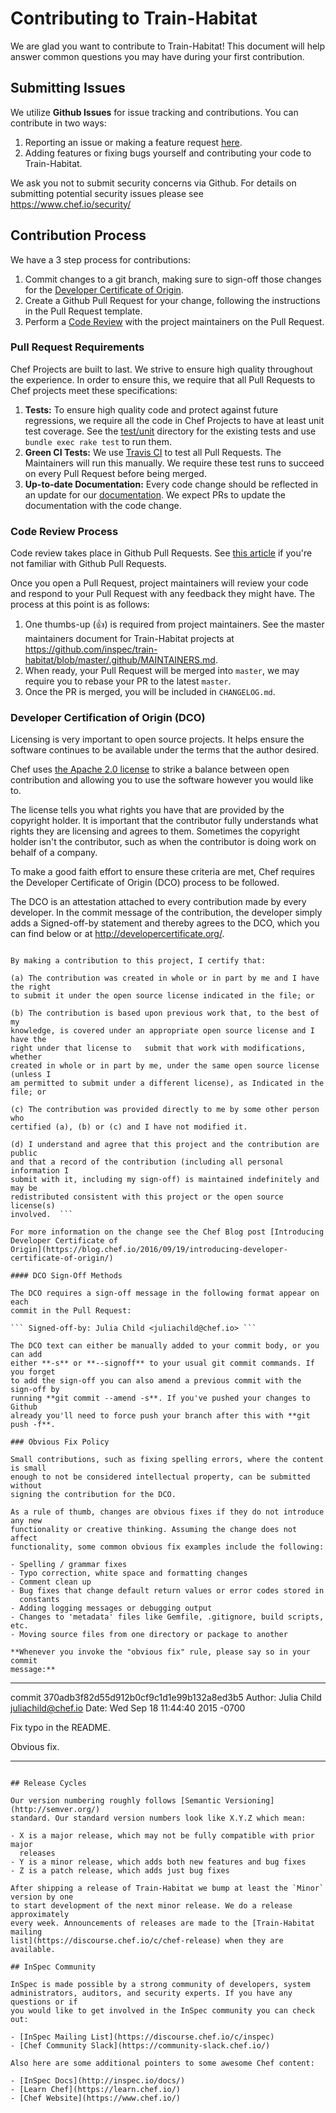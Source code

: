 # Contributing to Train-Habitat

We are glad you want to contribute to Train-Habitat! This document will help answer
common questions you may have during your first contribution.

## Submitting Issues

We utilize **Github Issues** for issue tracking and contributions. You can
contribute in two ways:

1. Reporting an issue or making a feature request [here](#issues).
2. Adding features or fixing bugs yourself and contributing your code to
   Train-Habitat.

We ask you not to submit security concerns via Github. For details on
submitting potential security issues please see <https://www.chef.io/security/>

## Contribution Process

We have a 3 step process for contributions:

1. Commit changes to a git branch, making sure to sign-off those changes for
   the [Developer Certificate of
   Origin](#developer-certification-of-origin-dco).
2. Create a Github Pull Request for your change, following the instructions in
   the Pull Request template.
3. Perform a [Code Review](#code-review-process) with the project maintainers
   on the Pull Request.

### Pull Request Requirements

Chef Projects are built to last. We strive to ensure high quality throughout
the experience. In order to ensure this, we require that all Pull Requests to
Chef projects meet these specifications:

1. **Tests:** To ensure high quality code and protect against future
   regressions, we require all the code in Chef Projects to have at least unit
   test coverage. See the
   [test/unit](https://github.com/inspec/train-habitat/tree/master/test/unit)
   directory for the existing tests and use ```bundle exec rake test``` to run
   them.
2. **Green CI Tests:** We use [Travis CI](https://travis-ci.org) to test all
   Pull Requests. The Maintainers will run this manually. We require these test
   runs to succeed on every Pull Request before being merged.
3. **Up-to-date Documentation:**  Every code change should be reflected in an
   update for our
   [documentation](https://github.com/inspec/train-habitat/tree/master/docs). We
   expect PRs to update the documentation with the code change.

### Code Review Process

Code review takes place in Github Pull Requests. See [this
article](https://help.github.com/articles/about-pull-requests/) if you're not
familiar with Github Pull Requests.

Once you open a Pull Request, project maintainers will review your code and
respond to your Pull Request with any feedback they might have. The process at
this point is as follows:

1. One thumbs-up (:+1:) is required from project maintainers. See the master
   maintainers document for Train-Habitat projects at
   <https://github.com/inspec/train-habitat/blob/master/.github/MAINTAINERS.md>.
2. When ready, your Pull Request will be merged into `master`, we may require
   you to rebase your PR to the latest `master`.
3. Once the PR is merged, you will be included in `CHANGELOG.md`.

### Developer Certification of Origin (DCO)

Licensing is very important to open source projects. It helps ensure the
software continues to be available under the terms that the author desired.

Chef uses [the Apache 2.0
license](https://github.com/inspec/train-habitat/blob/master/LICENSE) to strike
a balance between open contribution and allowing you to use the software
however you would like to.

The license tells you what rights you have that are provided by the copyright
holder. It is important that the contributor fully understands what rights they
are licensing and agrees to them. Sometimes the copyright holder isn't the
contributor, such as when the contributor is doing work on behalf of a company.

To make a good faith effort to ensure these criteria are met, Chef requires the
Developer Certificate of Origin (DCO) process to be followed.

The DCO is an attestation attached to every contribution made by every
developer. In the commit message of the contribution, the developer simply adds
a Signed-off-by statement and thereby agrees to the DCO, which you can find
below or at <http://developercertificate.org/>.

``` Developer's Certificate of Origin 1.1

By making a contribution to this project, I certify that:

(a) The contribution was created in whole or in part by me and I have the right
to submit it under the open source license indicated in the file; or

(b) The contribution is based upon previous work that, to the best of my
knowledge, is covered under an appropriate open source license and I have the
right under that license to   submit that work with modifications, whether
created in whole or in part by me, under the same open source license (unless I
am permitted to submit under a different license), as Indicated in the file; or

(c) The contribution was provided directly to me by some other person who
certified (a), (b) or (c) and I have not modified it.

(d) I understand and agree that this project and the contribution are public
and that a record of the contribution (including all personal information I
submit with it, including my sign-off) is maintained indefinitely and may be
redistributed consistent with this project or the open source license(s)
involved.  ```

For more information on the change see the Chef Blog post [Introducing
Developer Certificate of
Origin](https://blog.chef.io/2016/09/19/introducing-developer-certificate-of-origin/)

#### DCO Sign-Off Methods

The DCO requires a sign-off message in the following format appear on each
commit in the Pull Request:

``` Signed-off-by: Julia Child <juliachild@chef.io> ```

The DCO text can either be manually added to your commit body, or you can add
either **-s** or **--signoff** to your usual git commit commands. If you forget
to add the sign-off you can also amend a previous commit with the sign-off by
running **git commit --amend -s**. If you've pushed your changes to Github
already you'll need to force push your branch after this with **git push -f**.

### Obvious Fix Policy

Small contributions, such as fixing spelling errors, where the content is small
enough to not be considered intellectual property, can be submitted without
signing the contribution for the DCO.

As a rule of thumb, changes are obvious fixes if they do not introduce any new
functionality or creative thinking. Assuming the change does not affect
functionality, some common obvious fix examples include the following:

- Spelling / grammar fixes
- Typo correction, white space and formatting changes
- Comment clean up
- Bug fixes that change default return values or error codes stored in
  constants
- Adding logging messages or debugging output
- Changes to 'metadata' files like Gemfile, .gitignore, build scripts, etc.
- Moving source files from one directory or package to another

**Whenever you invoke the "obvious fix" rule, please say so in your commit
message:**

```
------------------------------------------------------------------------
commit 370adb3f82d55d912b0cf9c1d1e99b132a8ed3b5
Author: Julia Child <juliachild@chef.io>
Date:   Wed Sep 18 11:44:40 2015 -0700

  Fix typo in the README.

  Obvious fix.

------------------------------------------------------------------------
```

## Release Cycles

Our version numbering roughly follows [Semantic Versioning](http://semver.org/)
standard. Our standard version numbers look like X.Y.Z which mean:

- X is a major release, which may not be fully compatible with prior major
  releases
- Y is a minor release, which adds both new features and bug fixes
- Z is a patch release, which adds just bug fixes

After shipping a release of Train-Habitat we bump at least the `Minor` version by one
to start development of the next minor release. We do a release approximately
every week. Announcements of releases are made to the [Train-Habitat mailing
list](https://discourse.chef.io/c/chef-release) when they are available.

## InSpec Community

InSpec is made possible by a strong community of developers, system
administrators, auditors, and security experts. If you have any questions or if
you would like to get involved in the InSpec community you can check out:

- [InSpec Mailing List](https://discourse.chef.io/c/inspec)
- [Chef Community Slack](https://community-slack.chef.io/)

Also here are some additional pointers to some awesome Chef content:

- [InSpec Docs](http://inspec.io/docs/)
- [Learn Chef](https://learn.chef.io/)
- [Chef Website](https://www.chef.io/)

